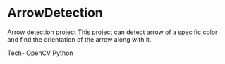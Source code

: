 # ArrowDetection
Arrow detection project
This project can detect arrow of a specific color
and find the orientation of the arrow along with it.

Tech-
OpenCV
Python
